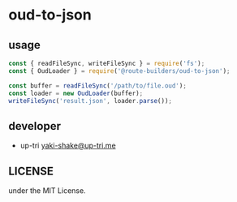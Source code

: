 # oud-to-json

## usage

```ts
const { readFileSync, writeFileSync } = require('fs');
const { OudLoader } = require('@route-builders/oud-to-json');

const buffer = readFileSync('/path/to/file.oud');
const loader = new OudLoader(buffer);
writeFileSync('result.json', loader.parse());
```

## developer

- up-tri <yaki-shake@up-tri.me>

## LICENSE

under the MIT License.
